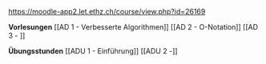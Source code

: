 
https://moodle-app2.let.ethz.ch/course/view.php?id=26169

**Vorlesungen**
[[AD 1 - Verbesserte Algorithmen]]
[[AD 2 - O-Notation]]
[[AD 3 - ]]

**Übungsstunden**
[[ADU 1 - Einführung]]
[[ADU 2 -]]
